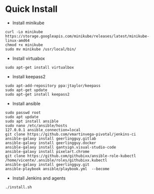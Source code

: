 # Quick Install


* Install minikube
```
curl -Lo minikube https://storage.googleapis.com/minikube/releases/latest/minikube-linux-amd64
chmod +x minikube
sudo mv minikube /usr/local/bin/
```

* Install virtuabox
```
sudo apt-get install virtualbox
```

* Install keepass2
```
sudo apt-add-repository ppa:jtaylor/keepass
sudo apt-get update
sudo apt-get install keepass2
```

* Install ansible
```
sudo passwd root
sudo apt update
sudo apt install ansible
sudo nano /etc/ansible/hosts
127.0.0.1 ansible_connection=local
git clone https://github.com/vmartinvega-pivotal/jenkins-ci
ansible-galaxy install geerlingguy.gitlab
ansible-galaxy install geerlingguy.docker
ansible-galaxy install gantsign.visual-studio-code
ansible-galaxy install pixelart.chrome
git clone https://github.com/githubixx/ansible-role-kubectl /home/vicente/.ansible/roles/githubixx.kubectl
ansible-galaxy install geerlingguy.git
ansible-playbook ansible/playbook.yml  --become
```

* Install Jenkins and agents
```
./install.sh
```
